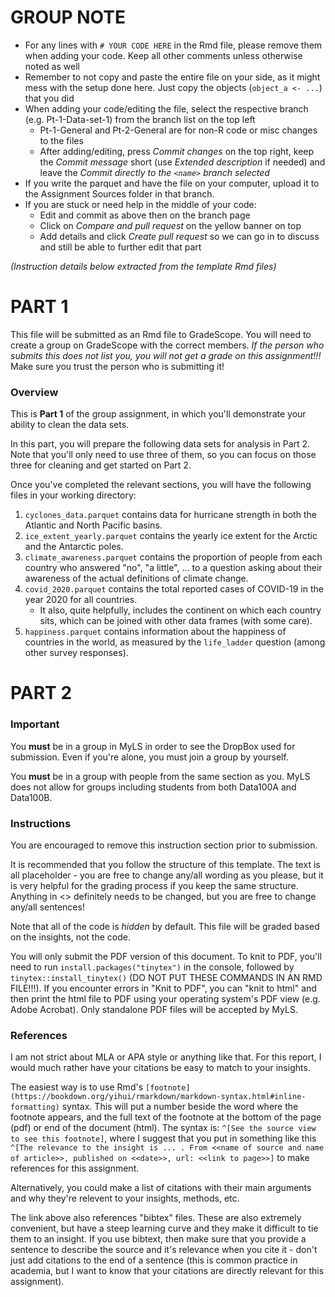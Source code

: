 # GROUP NOTE
- For any lines with `# YOUR CODE HERE` in the Rmd file, please remove them when adding your code. Keep all other comments unless otherwise noted as well
- Remember to not copy and paste the entire file on your side, as it might mess with the setup done here. Just copy the objects (`object_a <- ...`) that you did
- When adding your code/editing the file, select the respective branch (e.g. Pt-1-Data-set-1) from the branch list on the top left
    + Pt-1-General and Pt-2-General are for non-R code or misc changes to the files
    + After adding/editing, press _Commit changes_ on the top right, keep the _Commit message_ short (use _Extended description_ if needed) and leave the _Commit directly to the `<name>` branch selected_
- If you write the parquet and have the file on your computer, upload it to the Assignment Sources folder in that branch.
- If you are stuck or need help in the middle of your code:
    + Edit and commit as above then on the branch page
    + Click on _Compare and pull request_ on the yellow banner on top
    + Add details and click _Create pull request_ so we can go in to discuss and still be able to further edit that part


_(Instruction details below extracted from the template Rmd files)_
# PART 1

This file will be submitted as an Rmd file to GradeScope. You will need to create a group on GradeScope with the correct members. *If the person who submits this does not list you, you will not get a grade on this assignment!!!* Make sure you trust the person who is submitting it!

### Overview

This is **Part 1** of the group assignment, in which you'll demonstrate your ability to clean the data sets.

In this part, you will prepare the following data sets for analysis in Part 2. Note that you'll only need to use three of them, so you can focus on those three for cleaning and get started on Part 2.

Once you've completed the relevant sections, you will have the following files in your working directory:

1. `cyclones_data.parquet` contains data for hurricane strength in both the Atlantic and North Pacific basins.
2. `ice_extent_yearly.parquet` contains the yearly ice extent for the Arctic and the Antarctic poles.
3. `climate_awareness.parquet` contains the proportion of people from each country who answered "no", "a little", ... to a question asking about their awareness of the actual definitions of climate change.
4. `covid_2020.parquet` contains the total reported cases of COVID-19 in the year 2020 for all countries.
    - It also, quite helpfully, includes the continent on which each country sits, which can be joined with other data frames (with some care).
5. `happiness.parquet` contains information about the happiness of countries in the world, as measured by the `life_ladder` question (among other survey responses).



# PART 2

### Important

You **must** be in a group in MyLS in order to see the DropBox used for submission. Even if you're alone, you must join a group by yourself.

You **must** be in a group with people from the same section as you. MyLS does not allow for groups including students from both Data100A and Data100B.

### Instructions

You are encouraged to remove this instruction section prior to submission.

It is recommended that you follow the structure of this template. The text is all placeholder - you are free to change any/all wording as you please, but it is very helpful for the grading process if you keep the same structure. Anything in <<double angle brackets>> definitely needs to be changed, but you are free to change any/all sentences!

Note that all of the code is *hidden* by default. This file will be graded based on the insights, not the code.

You will only submit the PDF version of this document. To knit to PDF, you'll need to run `install.packages("tinytex")` in the console, followed by `tinytex::install_tinytex()` (DO NOT PUT THESE COMMANDS IN AN RMD FILE!!!). If you encounter errors in "Knit to PDF", you can "knit to html" and then print the html file to PDF using your operating system's PDF view (e.g. Adobe Acrobat). Only standalone PDF files will be accepted by MyLS.

### References

I am not strict about MLA or APA style or anything like that. For this report, I would much rather have your citations be easy to match to your insights.

The easiest way is to use Rmd's `[footnote](https://bookdown.org/yihui/rmarkdown/markdown-syntax.html#inline-formatting)` syntax. This will put a number beside the word where the footnote appears, and the full text of the footnote at the bottom of the page (pdf) or end of the document (html). The syntax is: `^[See the source view to see this footnote]`, where I suggest that you put in something like this `^[The relevance to the insight is ... . From <<name of source and name of article>>, published on <<date>>, url: <<link to page>>]` to make references for this assignment.

Alternatively, you could make a list of citations with their main arguments and why they're relevent to your insights, methods, etc.

The link above also references "bibtex" files. These are also extremely convenient, but have a steep learning curve and they make it difficult to tie them to an insight. If you use bibtext, then make sure that you provide a sentence to describe the source and it's relevance when you cite it - don't just add citations to the end of a sentence (this is common practice in academia, but I want to know that your citations are directly relevant for this assignment).
